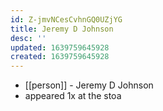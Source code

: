 ```yaml
---
id: Z-jmvNCesCvhnGQ0UZjYG
title: Jeremy D Johnson
desc: ''
updated: 1639759645928
created: 1639759645928
---
```



- [[person]] - Jeremy D Johnson
- appeared 1x at the stoa

